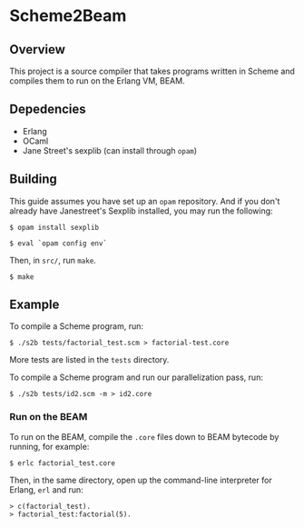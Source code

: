 # Scheme2Beam

## Overview

This project is a source compiler that takes programs written in Scheme and compiles them to run on the Erlang VM, BEAM. 

## Depedencies

- Erlang
- OCaml
- Jane Street's sexplib (can install through `opam`)

## Building
This guide assumes you have set up an `opam` repository.  And if you don't already
have Janestreet's Sexplib installed, you may run the following:

```
$ opam install sexplib

$ eval `opam config env`
```
Then, in `src/`, run `make`. 
```
$ make
```

## Example

To compile a Scheme program, run:
```
$ ./s2b tests/factorial_test.scm > factorial-test.core
```
More tests are listed in the `tests`
directory.

To compile a Scheme program and run our parallelization pass, run:
```
$ ./s2b tests/id2.scm -m > id2.core 
```

### Run on the BEAM

To run on the BEAM, compile the `.core` files down to BEAM bytecode by running, for example:
```
$ erlc factorial_test.core
```
Then, in the same directory, open up the command-line interpreter for Erlang, `erl` and run:
```
> c(factorial_test).
> factorial_test:factorial(5).
```

